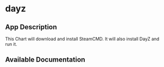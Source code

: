 # dayz

## App Description

This Chart will download and install SteamCMD. It will also install DayZ and run it.

## Available Documentation

